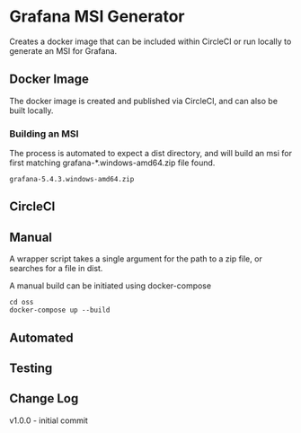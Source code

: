 # Grafana MSI Generator

Creates a docker image that can be included within CircleCI or run locally to generate an MSI for Grafana.

## Docker Image

The docker image is created and published via CircleCI, and can also be built locally.

### Building an MSI

The process is automated to expect a dist directory, and will build an msi for first matching grafana-*.windows-amd64.zip file found.

```
grafana-5.4.3.windows-amd64.zip
```

## CircleCI



## Manual

A wrapper script takes a single argument for the path to a zip file, or searches for a file in dist.

A manual build can be initiated using docker-compose
```
cd oss
docker-compose up --build
```
## Automated

## Testing

## Change Log
v1.0.0 - initial commit
